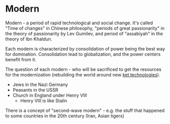 # Modern

Modern - a period of rapid technological and social change.
It's called "Time of changes" in Chinese philosophy, "periods of great passionarity" in the theory of passionarity by Lev Gumilev, and period of "assabiyah" in the theory of Ibn Khaldun.

Each modern is characterized by consolidation of power being the best way for domination.
Consolidation lead to globalization, and the power centers benefit from it.

The question of each modern - who will be sacrificed to get the resources for the modernization (rebuilding the world around new [ket technologies](key-tech.md)).

- Jews in the Nazi Germany
- Peasants in the USSR
- Church in England under Henry VIII
  - Henry VIII is like Stalin

There is a concept of "second-wave modern" - e.g. the stuff that happened to some countries in the 20th century (Iran, Asian tigers)
